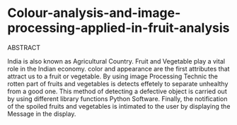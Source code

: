 # Colour-analysis-and-image-processing-applied-in-fruit-analysis


 ABSTRACT 


India is also known as Agricultural Country. Fruit and Vegetable play a vital role in the Indian economy. color and appearance are the first attributes that attract us to a fruit or vegetable.
By using image Processing Technic the rotten part of fruits and vegetables is detects effetely to separate unhealthy from a good one. This method of detecting a defective object is carried out by using different library functions Python Software. Finally, the notification of the spoiled fruits and vegetables is intimated to the user by displaying the  Message in the display.
